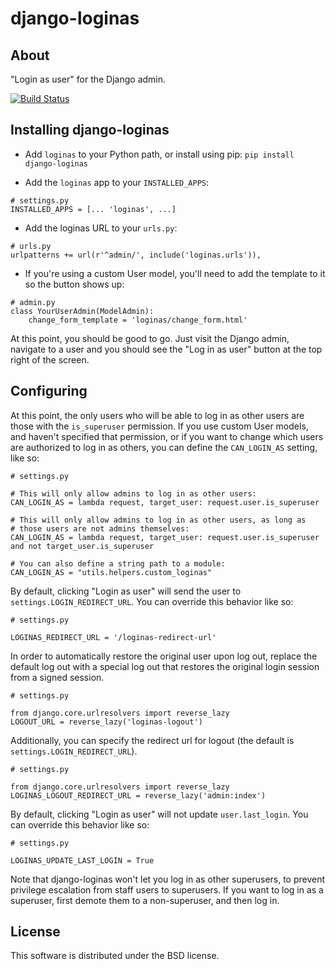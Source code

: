django-loginas
==============

About
-----

"Login as user" for the Django admin.

[![Build Status](https://secure.travis-ci.org/skorokithakis/django-loginas.png?branch=master)](http://travis-ci.org/skorokithakis/django-loginas)


Installing django-loginas
-------------------------

* Add `loginas` to your Python path, or install using pip: `pip install django-loginas`

* Add the `loginas` app to your `INSTALLED_APPS`:

```
# settings.py
INSTALLED_APPS = [... 'loginas', ...]
```

* Add the loginas URL to your `urls.py`:

```
# urls.py
urlpatterns += url(r'^admin/', include('loginas.urls')),
```

* If you're using a custom User model, you'll need to add the template to it so the button shows up:

```
# admin.py
class YourUserAdmin(ModelAdmin):
    change_form_template = 'loginas/change_form.html'
```

At this point, you should be good to go. Just visit the Django admin, navigate to a user and you should see the "Log
in as user" button at the top right of the screen.

Configuring
-----------

At this point, the only users who will be able to log in as other users are those with the `is_superuser` permission.
If you use custom User models, and haven't specified that permission, or if you want to change which users are
authorized to log in as others, you can define the `CAN_LOGIN_AS` setting, like so:

```
# settings.py

# This will only allow admins to log in as other users:
CAN_LOGIN_AS = lambda request, target_user: request.user.is_superuser

# This will only allow admins to log in as other users, as long as
# those users are not admins themselves:
CAN_LOGIN_AS = lambda request, target_user: request.user.is_superuser and not target_user.is_superuser

# You can also define a string path to a module:
CAN_LOGIN_AS = "utils.helpers.custom_loginas"
```

By default, clicking "Login as user" will send the user to `settings.LOGIN_REDIRECT_URL`.
You can override this behavior like so:

```
# settings.py

LOGINAS_REDIRECT_URL = '/loginas-redirect-url'
```

In order to automatically restore the original user upon log out, replace the default log out
with a special log out that restores the original login session from a signed session.

```
# settings.py

from django.core.urlresolvers import reverse_lazy
LOGOUT_URL = reverse_lazy('loginas-logout')
```

Additionally, you can specify the redirect url for logout (the default is `settings.LOGIN_REDIRECT_URL`).

```
# settings.py

from django.core.urlresolvers import reverse_lazy
LOGINAS_LOGOUT_REDIRECT_URL = reverse_lazy('admin:index')
```

By default, clicking "Login as user" will not update `user.last_login`.
You can override this behavior like so:

```
# settings.py

LOGINAS_UPDATE_LAST_LOGIN = True
```

Note that django-loginas won't let you log in as other superusers, to prevent
privilege escalation from staff users to superusers. If you want to log in as
a superuser, first demote them to a non-superuser, and then log in.

License
-------

This software is distributed under the BSD license.
